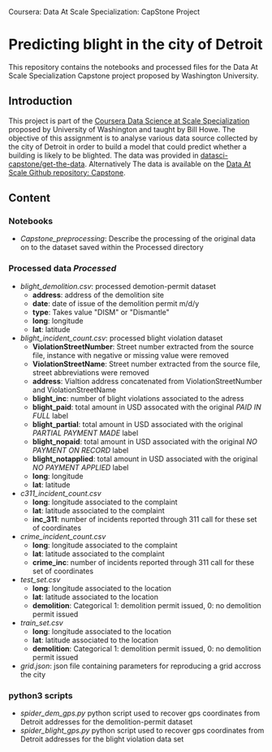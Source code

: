 Coursera: Data At Scale Specialization: CapStone Project

# Predicting blight in the city of Detroit

This repository contains the notebooks and processed files for the Data At Scale Specialization Capstone project proposed by Washington University.

## Introduction 

This project is part of the [Coursera Data Science at Scale Specialization](https://www.coursera.org/specializations/data-science) proposed by University of Washington and taught by Bill Howe. 
The objective of this assignment is to analyse various data source collected by the city of Detroit in order to build a model that could predict whether a building is likely to be blighted. The data was provided in  [datasci-capstone/get-the-data](https://www.coursera.org/learn/datasci-capstone/supplement/D44tm/get-the-data). 
Alternatively The data is available on the [Data At Scale Github repository: Capstone](https://github.com/uwescience/datasci_course_materials/tree/master/capstone/blight).

## Content

### Notebooks

* *Capstone_preprocessing*: Describe the processing of the original data on to the dataset saved within the Processed directory

### Processed data *Processed*

* *blight_demolition.csv*: processed demotion-permit dataset
  * **address**: address of the demolition site
  * **date**: date of issue of the demolition permit m/d/y
  * **type**: Takes value "DISM" or "Dismantle"
  * **long**: longitude 
  * **lat**: latitude
* *blight_incident_count.csv*: processed blight violation dataset
  * **ViolationStreetNumber**: Street number extracted from the source file, instance with negative or missing value were removed
  * **ViolationStreetName**: Street number extracted from the source file, street abbreviations were removed
  * **address**: Vialtion address concatenated from  ViolationStreetNumber and ViolationStreetName
  * **blight_inc**: number of blight violations associated to the adress 	
  * **blight_paid**: total amount in USD assocated with the original *PAID IN FULL* label
  * **blight_partial**: total amount in USD associated with the original *PARTIAL PAYMENT MADE* label
  * **blight_nopaid**: total amount in USD associated with the original *NO PAYMENT ON RECORD* label
  * **blight_notapplied**: total amount in USD associated with the original *NO PAYMENT APPLIED* label
  * **long**: longitude 
  * **lat**: latitude
* *c311_incident_count.csv*	
  * **long**: longitude associated to the complaint
  * **lat**: latitude associated to the complaint
  * **inc_311**: number of incidents reported through 311 call for these set of coordinates
* *crime_incident_count.csv*
  * **long**: longitude associated to the complaint
  * **lat**: latitude associated to the complaint
  * **crime_inc**: number of incidents reported through 311 call for these set of coordinates
* *test_set.csv*
  * **long**: longitude associated to the location
  * **lat**: latitude associated to the location
  * **demolition**: Categorical 1: demolition permit issued, 0: no demolition permit issued 
* *train_set.csv*
  * **long**: longitude associated to the location
  * **lat**: latitude associated to the location
  * **demolition**: Categorical 1: demolition permit issued, 0: no demolition permit issued 
* *grid.json*: json file containing parameters for reproducing a grid accross the city 

### python3 scripts

* *spider_dem_gps.py* python script used to recover gps coordinates from Detroit addresses for the demolition-permit dataset
* *spider_blight_gps.py* python script used to recover gps coordinates from Detroit addresses for the blight violation data set
